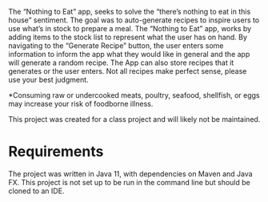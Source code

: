 The “Nothing to Eat” app, seeks to solve the “there’s nothing to eat in this house” sentiment. The goal was to auto-generate recipes to inspire users to use what’s
in stock to prepare a meal. The “Nothing to Eat” app, works by adding items to the stock list to represent what the user has on hand. By navigating to the 
“Generate Recipe” button, the user enters some information to inform the app what they would like in general and the app will generate a random recipe. 
The App can also store recipes that it generates or the user enters. Not all recipes make perfect sense, please use your best judgment. 

*Consuming raw or undercooked meats, poultry, seafood, shellfish, or eggs may increase your risk of foodborne illness.

This project was created for a class project and will likely not be maintained. 

# Requirements
The project was written in Java 11, with dependencies on Maven and Java FX. This project is not set up to be run in the command line but should be cloned to an IDE.
